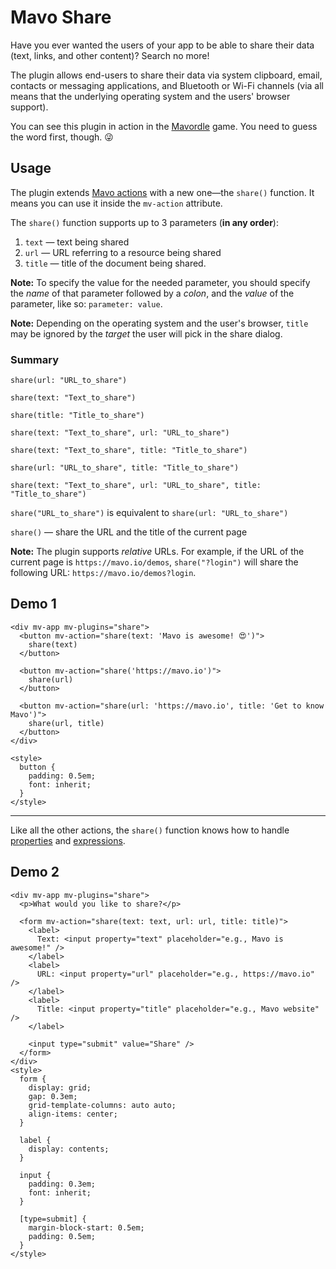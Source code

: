 # Mavo Share

Have you ever wanted the users of your app to be able to share their data (text, links, and other content)? Search no more!

The plugin allows end-users to share their data via system clipboard, email, contacts or messaging applications, and Bluetooth or Wi-Fi channels (via all means that the underlying operating system and the users' browser support).

You can see this plugin in action in the [Mavordle](https://dmitrysharabin.github.io/mavo-wordle/) game. You need to guess the word first, though. 😜

## Usage

The plugin extends [Mavo actions](https://mavo.io/docs/actions) with a new one—the `share()` function. It means you can use it inside the `mv-action` attribute.

The `share()` function supports up to 3 parameters (**in any order**):

1. `text` — text being shared
2. `url` — URL referring to a resource being shared
3. `title` — title of the document being shared.

**Note:** To specify the value for the needed parameter, you should specify the _name_ of that parameter followed by a _colon_, and the _value_ of the parameter, like so: `parameter: value`.

**Note:** Depending on the operating system and the user's browser, `title` may be ignored by the _target_ the user will pick in the share dialog.

### Summary

`share(url: "URL_to_share")`

`share(text: "Text_to_share")`

`share(title: "Title_to_share")`

`share(text: "Text_to_share", url: "URL_to_share")`

`share(text: "Text_to_share", title: "Title_to_share")`

`share(url: "URL_to_share", title: "Title_to_share")`

`share(text: "Text_to_share", url: "URL_to_share", title: "Title_to_share")`

`share("URL_to_share")` is equivalent to `share(url: "URL_to_share")`

`share()` — share the URL and the title of the current page

**Note:** The plugin supports _relative_ URLs. For example, if the URL of the current page is `https://mavo.io/demos`, `share("?login")` will share the following URL: `https://mavo.io/demos?login`.

## Demo 1

```markup
<div mv-app mv-plugins="share">
  <button mv-action="share(text: 'Mavo is awesome! 😍')">
    share(text)
  </button>

  <button mv-action="share('https://mavo.io')">
    share(url)
  </button>

  <button mv-action="share(url: 'https://mavo.io', title: 'Get to know Mavo')">
    share(url, title)
  </button>
</div>

<style>
  button {
    padding: 0.5em;
    font: inherit;
  }
</style>
```

***

Like all the other actions, the `share()` function knows how to handle [properties](https://mavo.io/docs/properties) and [expressions](https://mavo.io/docs/expressions).

## Demo 2

```markup
<div mv-app mv-plugins="share">
  <p>What would you like to share?</p>

  <form mv-action="share(text: text, url: url, title: title)">
    <label>
      Text: <input property="text" placeholder="e.g., Mavo is awesome!" />
    </label>
    <label>
      URL: <input property="url" placeholder="e.g., https://mavo.io" />
    </label>
    <label>
      Title: <input property="title" placeholder="e.g., Mavo website" />
    </label>

    <input type="submit" value="Share" />
  </form>
</div>
<style>
  form {
    display: grid;
    gap: 0.3em;
    grid-template-columns: auto auto;
    align-items: center;
  }

  label {
    display: contents;
  }

  input {
    padding: 0.3em;
    font: inherit;
  }

  [type=submit] {
    margin-block-start: 0.5em;
    padding: 0.5em;
  }
</style>
```
